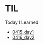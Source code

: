 # TIL

Today I Learned

- [0415_day1](./bootcamp/0415_day1.md)
- [0416_day2](./bootcamp/0416_day2.md)